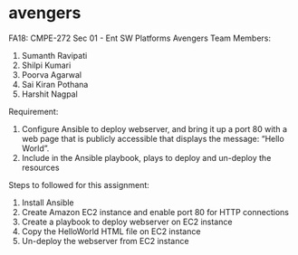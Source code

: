 # avengers
FA18: CMPE-272 Sec 01 - Ent SW Platforms Avengers
Team Members:
1.	Sumanth Ravipati
2.	Shilpi Kumari
3.	Poorva Agarwal
4.	Sai Kiran Pothana 
5.	Harshit Nagpal

Requirement:
1.  Configure Ansible to deploy webserver, and bring it up a port 80 with a web page that is publicly accessible that displays                      the message: “Hello World”.
2.  Include in the Ansible playbook, plays to deploy and un-deploy the resources

Steps to followed for this assignment:
1.	Install Ansible
2.	Create Amazon EC2 instance and enable port 80 for HTTP connections
3.	Create a playbook to deploy webserver on EC2 instance
4.	Copy the HelloWorld HTML file on EC2 instance
5.	Un-deploy the webserver from EC2 instance
